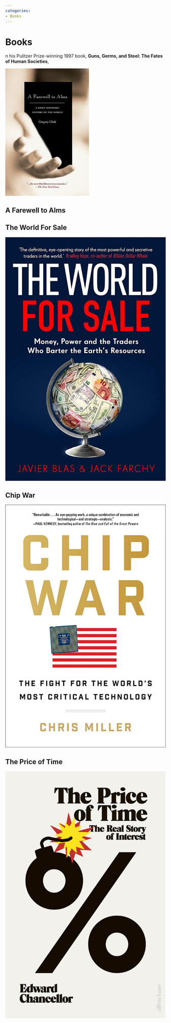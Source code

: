 ```yaml
---
categories:
- Books
---
```

# Books

n his Pulitzer Prize-winning 1997 book, **Guns, Germs, and Steel: The Fates of Human Societies**,  

![](../files/72b438d7-e4e3-4012-9c4e-321fde883233.jpg)

## A Farewell to Alms 

## The World For Sale

![](../files/79622079-19cf-40bc-a445-62cabb337eb6.jpg)

## Chip War

![](../files/93ff408e-ff94-4f16-bf05-d74357e2ffae.jpg)

## The Price of Time

![](../files/19199a2d-e579-4704-b4dd-95f09e4e3264.jpg)
